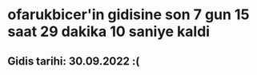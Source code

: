 # ofarukbicer'in gidisine son 7 gun 15 saat 29 dakika 10 saniye kaldi

## Gidis tarihi: 30.09.2022 :(
